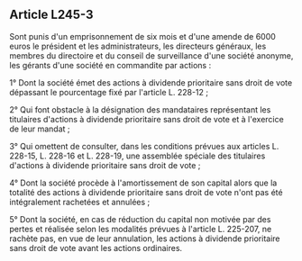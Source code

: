 Article L245-3
----
Sont punis d'un emprisonnement de six mois et d'une amende de 6000 euros le
président et les administrateurs, les directeurs généraux, les membres du
directoire et du conseil de surveillance d'une société anonyme, les gérants
d'une société en commandite par actions :

1° Dont la société émet des actions à dividende prioritaire sans droit de vote
dépassant le pourcentage fixé par l'article L. 228-12 ;

2° Qui font obstacle à la désignation des mandataires représentant les
titulaires d'actions à dividende prioritaire sans droit de vote et à l'exercice
de leur mandat ;

3° Qui omettent de consulter, dans les conditions prévues aux articles L.
228-15, L. 228-16 et L. 228-19, une assemblée spéciale des titulaires d'actions
à dividende prioritaire sans droit de vote ;

4° Dont la société procède à l'amortissement de son capital alors que la
totalité des actions à dividende prioritaire sans droit de vote n'ont pas été
intégralement rachetées et annulées ;

5° Dont la société, en cas de réduction du capital non motivée par des pertes et
réalisée selon les modalités prévues à l'article L. 225-207, ne rachète pas, en
vue de leur annulation, les actions à dividende prioritaire sans droit de vote
avant les actions ordinaires.
